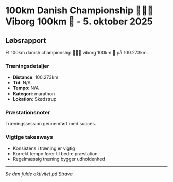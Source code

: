 # 100km Danish Championship 🏃🏼‍♂️ Viborg 100km 💪 - 5. oktober 2025

## Løbsrapport

Et 100km danish championship 🏃🏼‍♂️ viborg 100km 💪 på 100.273km.

### Træningsdetaljer

- **Distance**: 100.273km
- **Tid**: N/A
- **Tempo**: N/A
- **Kategori**: marathon
- **Lokation**: Skødstrup

### Præstationsnoter

Træningssession gennemført med succes.

### Vigtige takeaways

- Konsistens i træning er vigtig
- Korrekt tempo fører til bedre præstation
- Regelmæssig træning bygger udholdenhed

---

_Se den fulde aktivitet på [Strava](https://www.strava.com/activities/14291867817)_
